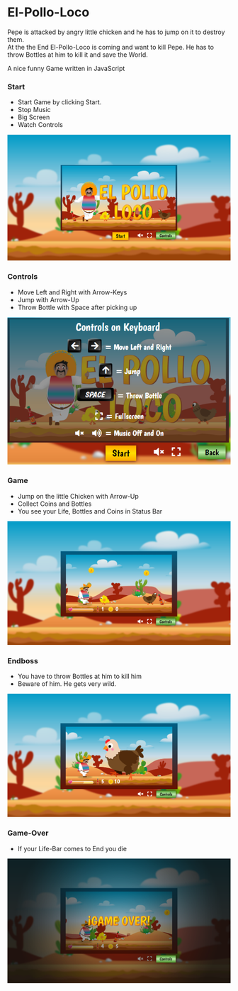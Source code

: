 # El-Pollo-Loco
Pepe is attacked by angry little chicken and he has to jump on it
to destroy them.\
At the the End El-Pollo-Loco is coming and want to kill 
Pepe. He has to throw Bottles at him to kill it and 
save the World.

A nice funny Game written in JavaScript

### Start
- Start Game by clicking Start.
- Stop Music
- Big Screen
- Watch Controls

![img.png](img/Readme/start_screen.png)

### Controls
- Move Left and Right with Arrow-Keys
- Jump with Arrow-Up
- Throw Bottle with Space after picking up

![img.png](img/Readme/Controls.png)

### Game
- Jump on the little Chicken with Arrow-Up
- Collect Coins and Bottles
- You see your Life, Bottles and Coins in Status Bar

![img.png](img/Readme/Game.png)

### Endboss
- You have to throw Bottles at him to kill him
- Beware of him. He gets very wild.

![img_2.png](img/Readme/Endboss.png)

### Game-Over
- If your Life-Bar comes to End you die

![img_1.png](img/Readme/Game_Over.png)